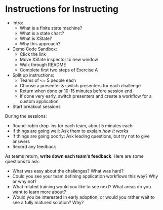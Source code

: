 # Instructions for Instructing

- Intro:
  - What is a finite state machine?
  - What is a state chart?
  - What is XState?
  - Why this approach?
- Demo Code Sandbox:
  - Click the link
  - Move XState inspector to new window
  - Walk through README
  - Complete first two steps of Exercise A
- Split up instructions:
  - Teams of <= 5 people each
  - Choose a presenter & switch presenters for each challenge
  - Return when done or 10-15 minutes before session end
  - If done very early, switch presenters and create a workflow for a custom application
- Start breakout sessions

During the sessions:

- Round-robin drop-ins for each team, about 5 minutes each
- If things are going well: Ask them to explain _how it works_
- If things are going poorly: Ask leading questions, but try not to give answers
- Record any feedback

As teams return, **write down each team's feedback**. Here are some questions to ask:

- What was easy about the challenges? What was hard?
- Could you see your team defining application workflows this way? Why or why not?
- What related training would you like to see next? What areas do you want to learn more about?
- Would you be interested in early adoption, or would you rather wait to see a fully matured solution? Why?
